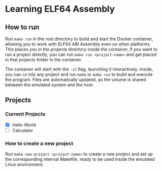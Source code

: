 # Learning ELF64 Assembly

## How to run

Run `make run` in the root directory to build and start the Docker container, allowing you to work with ELF64 ABI Assembly even on other platforms.
This places you in the projects directory inside the container, if you want to run a project directly, you can run `make run <project-name>` and get placed in that projects folder in the container.

The container will start with the `-it` flag, launching it interactively.
Inside, you can `cd` into any project and run `make` or `make run` to build and execute the program.
Files are automatically updated, as the volume is shared between the emulated system and the host.

## Projects

### Current Projects

- [x] Hello World
- [ ] Calculator

### How to create a new project

Run `make new-project <project-name>` to create a new project and set up the corresponding internal Makefile, ready to be used inside the emulated Linux environment.
